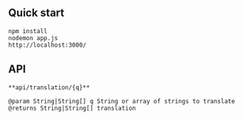 ## Quick start
```
npm install
nodemon app.js
http://localhost:3000/
```

## API


```
**api/translation/{q}**

@param String|String[] q String or array of strings to translate
@returns String|String[] translation
```